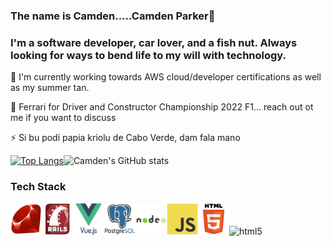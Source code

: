 ### The name is Camden.....Camden Parker👋 

<!--
**camdencparker/camdencparker** is a ✨ _special_ ✨ repository because its `README.md` (this file) appears on your GitHub profile.

Here are some ideas to get you started:

- 🔭 I’m currently working on ...
- 🌱 I’m currently learning ...
- 👯 I’m looking to collaborate on ...
- 🤔 I’m looking for help with ...
- 💬 Ask me about ...
- 📫 How to reach me: ...
- 😄 Pronouns: ...
- ⚡ Fun fact: ...
-->

### I'm a software developer, car lover, and a fish nut. Always looking for ways to bend life to my will with technology.

🔭 I'm currently working towards AWS cloud/developer certifications as well as my summer tan.

💬 Ferrari for Driver and Constructor Championship 2022 F1... reach out ot me if you want to discuss

⚡ Si bu podi papia kriolu de Cabo Verde, dam fala mano

[![Top Langs](https://github-readme-stats.vercel.app/api/top-langs/?username=camdencparker&layout=compact&theme=tokyonight)](https://github.com/camdencparker/github-readme-stats)![Camden's GitHub stats](https://github-readme-stats.vercel.app/api?username=camdencparker&show_icons=true&theme=tokyonight)

### Tech Stack
<img src="https://raw.githubusercontent.com/devicons/devicon/master/icons/ruby/ruby-original.svg" alt="ruby" width="50" height="50" style="max-width: 100%;"><img src="https://raw.githubusercontent.com/devicons/devicon/master/icons/rails/rails-original-wordmark.svg" alt="rails" width="50" height="50" style="max-width: 100%;"><img src="https://raw.githubusercontent.com/devicons/devicon/master/icons/vuejs/vuejs-original-wordmark.svg" alt="vuejs" width="50" height="50" style="max-width: 100%;"><img src="https://raw.githubusercontent.com/devicons/devicon/master/icons/postgresql/postgresql-original-wordmark.svg" alt="postgresql" width="50" height="50" style="max-width: 100%;"><img src="https://raw.githubusercontent.com/devicons/devicon/master/icons/nodejs/nodejs-original-wordmark.svg" alt="nodejs" width="50" height="50" style="max-width: 100%;"><img src="https://raw.githubusercontent.com/devicons/devicon/master/icons/javascript/javascript-original.svg" alt="javascript" width="50" height="50" style="max-width: 100%;"><img src="https://raw.githubusercontent.com/devicons/devicon/master/icons/html5/html5-original-wordmark.svg" alt="html5" width="50" height="50" style="max-width: 100%;"><img src="https://cdn.jsdelivr.net/gh/devicons/devicon/icons/react/react-original-wordmark.svg" alt="html5" width="50" height="50" style="max-width: 100%;"/>

